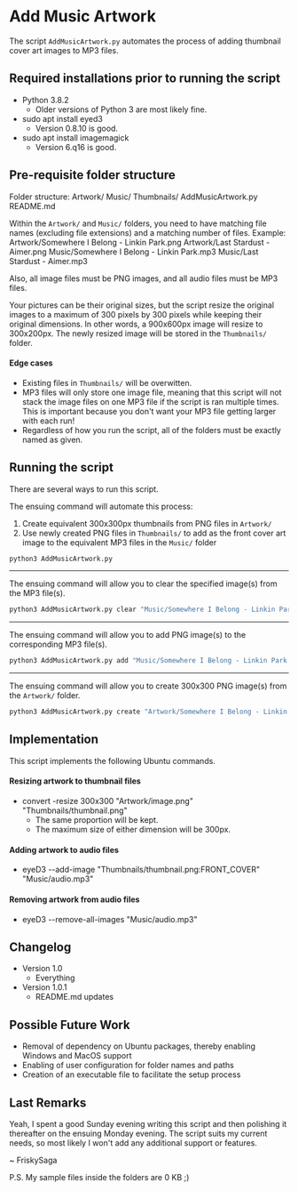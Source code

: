 # Add Music Artwork
The script `AddMusicArtwork.py` automates the process of adding thumbnail cover art images to MP3 files.

## Required installations prior to running the script
* Python 3.8.2
  * Older versions of Python 3 are most likely fine.
* sudo apt install eyed3
  * Version 0.8.10 is good.
* sudo apt install imagemagick
  * Version 6.q16 is good.

## Pre-requisite folder structure
Folder structure:
  Artwork/
  Music/
  Thumbnails/
  AddMusicArtwork.py
  README.md

Within the `Artwork/` and `Music/` folders, you need to have matching file names (excluding file extensions) and a matching number of files. Example:
  Artwork/Somewhere I Belong - Linkin Park.png
  Artwork/Last Stardust - Aimer.png
  Music/Somewhere I Belong - Linkin Park.mp3
  Music/Last Stardust - Aimer.mp3

Also, all image files must be PNG images, and all audio files must be MP3 files.

Your pictures can be their original sizes, but the script resize the original images to a maximum of 300 pixels by 300 pixels while keeping their original dimensions. In other words, a 900x600px image will resize to 300x200px. The newly resized image will be stored in the `Thumbnails/` folder.

#### Edge cases
* Existing files in `Thumbnails/` will be overwitten.
* MP3 files will only store one image file, meaning that this script will not stack the image files on one MP3 file if the script is ran multiple times. This is important because you don't want your MP3 file getting larger with each run!
* Regardless of how you run the script, all of the folders must be exactly named as given.

## Running the script
There are several ways to run this script.

The ensuing command will automate this process:
1) Create equivalent 300x300px thumbnails from PNG files in `Artwork/`
2) Use newly created PNG files in `Thumbnails/` to add as the front cover art image to the equivalent MP3 files in the `Music/` folder
```bash
python3 AddMusicArtwork.py
```

----

The ensuing command will allow you to clear the specified image(s) from the MP3 file(s).
```bash
python3 AddMusicArtwork.py clear "Music/Somewhere I Belong - Linkin Park.mp3" "Music/Last Stardust - Aimer.mp3"
```

----

The ensuing command will allow you to add PNG image(s) to the corresponding MP3 file(s).
```bash
python3 AddMusicArtwork.py add "Music/Somewhere I Belong - Linkin Park.mp3" "Music/Last Stardust - Aimer.mp3"
```

----

The ensuing command will allow you to create 300x300 PNG image(s) from the `Artwork/` folder.
```bash
python3 AddMusicArtwork.py create "Artwork/Somewhere I Belong - Linkin Park.png" "Artwork/Last Stardust - Aimer.png"
```

## Implementation
This script implements the following Ubuntu commands.

#### Resizing artwork to thumbnail files
* convert -resize 300x300 "Artwork/image.png" "Thumbnails/thumbnail.png"
  * The same proportion will be kept.
  * The maximum size of either dimension will be 300px.

#### Adding artwork to audio files
* eyeD3 --add-image "Thumbnails/thumbnail.png:FRONT_COVER" "Music/audio.mp3"

#### Removing artwork from audio files
* eyeD3 --remove-all-images "Music/audio.mp3"

## Changelog
* Version 1.0
  * Everything
* Version 1.0.1
  * README.md updates

## Possible Future Work
* Removal of dependency on Ubuntu packages, thereby enabling Windows and MacOS support
* Enabling of user configuration for folder names and paths
* Creation of an executable file to facilitate the setup process

## Last Remarks
Yeah, I spent a good Sunday evening writing this script and then polishing it thereafter on the ensuing Monday evening. The script suits my current needs, so most likely I won't add any additional support or features.

~ FriskySaga

P.S. My sample files inside the folders are 0 KB ;)

